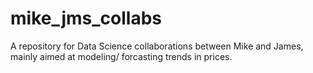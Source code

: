 # mike_jms_collabs
A repository for Data Science collaborations between Mike and James, mainly aimed at modeling/ forcasting trends in prices.

